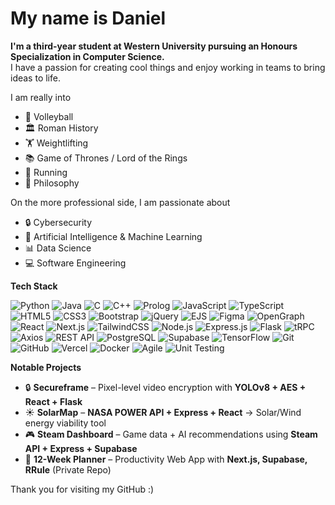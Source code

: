 # My name is Daniel

**I'm a third-year student at Western University pursuing an Honours Specialization in Computer Science.**  
I have a passion for creating cool things and enjoy working in teams to bring ideas to life.

I am really into

- 🏐 Volleyball  
- 🏛 Roman History  
- 🏋️ Weightlifting  
- 📚 Game of Thrones / Lord of the Rings  
- 🏃 Running  
- 💭 Philosophy  

On the more professional side, I am passionate about

- 🔒 Cybersecurity  
- 🤖 Artificial Intelligence & Machine Learning  
- 📊 Data Science  
- 💻 Software Engineering  


**Tech Stack**  


![Python](https://img.shields.io/badge/python-3670A0?style=for-the-badge&logo=python&logoColor=ffdd54) ![Java](https://img.shields.io/badge/java-%23ED8B00.svg?style=for-the-badge&logo=openjdk&logoColor=white) ![C](https://img.shields.io/badge/c-%2300599C.svg?style=for-the-badge&logo=c&logoColor=white) ![C++](https://img.shields.io/badge/c++-%2300599C.svg?style=for-the-badge&logo=c%2B%2B&logoColor=white) ![Prolog](https://img.shields.io/badge/prolog-%23E61B23.svg?style=for-the-badge&logoColor=white) ![JavaScript](https://img.shields.io/badge/javascript-%23323330.svg?style=for-the-badge&logo=javascript&logoColor=%23F7DF1E) ![TypeScript](https://img.shields.io/badge/typescript-%23007ACC.svg?style=for-the-badge&logo=typescript&logoColor=white) ![HTML5](https://img.shields.io/badge/html5-%23E34F26.svg?style=for-the-badge&logo=html5&logoColor=white) ![CSS3](https://img.shields.io/badge/css3-%231572B6.svg?style=for-the-badge&logo=css3&logoColor=white) ![Bootstrap](https://img.shields.io/badge/bootstrap-%23563D7C.svg?style=for-the-badge&logo=bootstrap&logoColor=white) ![jQuery](https://img.shields.io/badge/jquery-%230769AD.svg?style=for-the-badge&logo=jquery&logoColor=white) ![EJS](https://img.shields.io/badge/ejs-%23000000.svg?style=for-the-badge&logo=ejs&logoColor=white) ![Figma](https://img.shields.io/badge/figma-%23F24E1E.svg?style=for-the-badge&logo=figma&logoColor=white) ![OpenGraph](https://img.shields.io/badge/opengraph-%23000000.svg?style=for-the-badge)  ![React](https://img.shields.io/badge/react-%2320232a.svg?style=for-the-badge&logo=react&logoColor=%2361DAFB) ![Next.js](https://img.shields.io/badge/next.js-%23000000.svg?style=for-the-badge&logo=nextdotjs&logoColor=white) ![TailwindCSS](https://img.shields.io/badge/tailwindcss-%2338B2AC.svg?style=for-the-badge&logo=tailwind-css&logoColor=white)  ![Node.js](https://img.shields.io/badge/node.js-6DA55F?style=for-the-badge&logo=node.js&logoColor=white) ![Express.js](https://img.shields.io/badge/express.js-%23404d59.svg?style=for-the-badge&logo=express&logoColor=%2361DAFB) ![Flask](https://img.shields.io/badge/flask-%23000.svg?style=for-the-badge&logo=flask&logoColor=white) ![tRPC](https://img.shields.io/badge/trpc-%23007ACC.svg?style=for-the-badge&logo=trpc&logoColor=white) ![Axios](https://img.shields.io/badge/axios-%235A29E4.svg?style=for-the-badge&logo=axios&logoColor=white) ![REST API](https://img.shields.io/badge/REST%20API-%23000000.svg?style=for-the-badge&logo=api&logoColor=white) ![PostgreSQL](https://img.shields.io/badge/postgres-%23316192.svg?style=for-the-badge&logo=postgresql&logoColor=white) ![Supabase](https://img.shields.io/badge/Supabase-3ECF8E?style=for-the-badge&logo=supabase&logoColor=white) ![TensorFlow](https://img.shields.io/badge/TensorFlow-%23FF6F00.svg?style=for-the-badge&logo=TensorFlow&logoColor=white) ![Git](https://img.shields.io/badge/git-%23F05033.svg?style=for-the-badge&logo=git&logoColor=white) ![GitHub](https://img.shields.io/badge/github-%23121011.svg?style=for-the-badge&logo=github&logoColor=white) ![Vercel](https://img.shields.io/badge/vercel-%23000000.svg?style=for-the-badge&logo=vercel&logoColor=white) ![Docker](https://img.shields.io/badge/docker-%230db7ed.svg?style=for-the-badge&logo=docker&logoColor=white) ![Agile](https://img.shields.io/badge/agile-%2300A9E0.svg?style=for-the-badge&logo=agile&logoColor=white) ![Unit Testing](https://img.shields.io/badge/unit%20testing-%23239120.svg?style=for-the-badge&logo=pytest&logoColor=white)  


**Notable Projects**

- 🔒 **Secureframe** – Pixel-level video encryption with **YOLOv8 + AES + React + Flask** 
- ☀️ **SolarMap** – **NASA POWER API + Express + React** → Solar/Wind energy viability tool  
- 🎮 **Steam Dashboard** – Game data + AI recommendations using **Steam API + Express + Supabase**  
- 📅 **12-Week Planner** – Productivity Web App with **Next.js, Supabase, RRule** (Private Repo)
  
Thank you for visiting my GitHub :)
